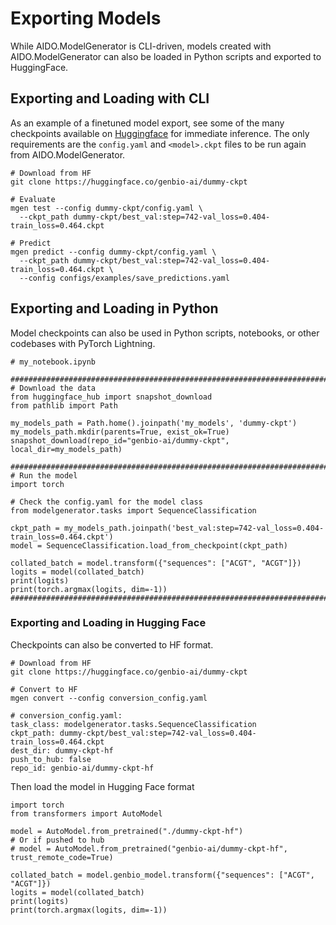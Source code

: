 # Exporting Models

While AIDO.ModelGenerator is CLI-driven, models created with AIDO.ModelGenerator can also be loaded in Python scripts and exported to HuggingFace.

## Exporting and Loading with CLI

As an example of a finetuned model export, see some of the many checkpoints available on [Huggingface](https://huggingface.co/genbio-ai) for immediate inference.
The only requirements are the `config.yaml` and `<model>.ckpt` files to be run again from AIDO.ModelGenerator.

```
# Download from HF
git clone https://huggingface.co/genbio-ai/dummy-ckpt

# Evaluate
mgen test --config dummy-ckpt/config.yaml \
  --ckpt_path dummy-ckpt/best_val:step=742-val_loss=0.404-train_loss=0.464.ckpt 

# Predict
mgen predict --config dummy-ckpt/config.yaml \
  --ckpt_path dummy-ckpt/best_val:step=742-val_loss=0.404-train_loss=0.464.ckpt \
  --config configs/examples/save_predictions.yaml
```

## Exporting and Loading in Python

Model checkpoints can also be used in Python scripts, notebooks, or other codebases with PyTorch Lightning.

```
# my_notebook.ipynb

########################################################################################
# Download the data
from huggingface_hub import snapshot_download
from pathlib import Path

my_models_path = Path.home().joinpath('my_models', 'dummy-ckpt')
my_models_path.mkdir(parents=True, exist_ok=True)
snapshot_download(repo_id="genbio-ai/dummy-ckpt", local_dir=my_models_path)

########################################################################################
# Run the model
import torch

# Check the config.yaml for the model class
from modelgenerator.tasks import SequenceClassification

ckpt_path = my_models_path.joinpath('best_val:step=742-val_loss=0.404-train_loss=0.464.ckpt')
model = SequenceClassification.load_from_checkpoint(ckpt_path)

collated_batch = model.transform({"sequences": ["ACGT", "ACGT"]})
logits = model(collated_batch)
print(logits)
print(torch.argmax(logits, dim=-1))
########################################################################################
```

### Exporting and Loading in Hugging Face

Checkpoints can also be converted to HF format.

```
# Download from HF
git clone https://huggingface.co/genbio-ai/dummy-ckpt

# Convert to HF
mgen convert --config conversion_config.yaml

# conversion_config.yaml:
task_class: modelgenerator.tasks.SequenceClassification
ckpt_path: dummy-ckpt/best_val:step=742-val_loss=0.404-train_loss=0.464.ckpt
dest_dir: dummy-ckpt-hf
push_to_hub: false
repo_id: genbio-ai/dummy-ckpt-hf
```

Then load the model in Hugging Face format
```
import torch
from transformers import AutoModel

model = AutoModel.from_pretrained("./dummy-ckpt-hf")
# Or if pushed to hub
# model = AutoModel.from_pretrained("genbio-ai/dummy-ckpt-hf", trust_remote_code=True)

collated_batch = model.genbio_model.transform({"sequences": ["ACGT", "ACGT"]})
logits = model(collated_batch)
print(logits)
print(torch.argmax(logits, dim=-1))
```